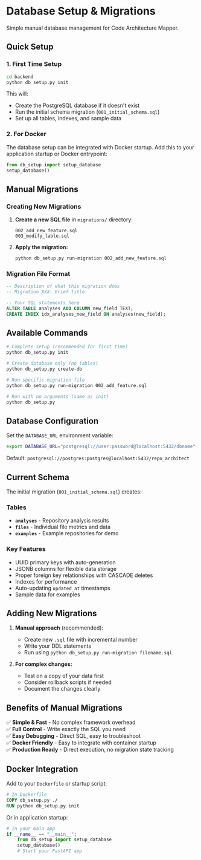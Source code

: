 # Database Setup & Migrations

Simple manual database management for Code Architecture Mapper.

## Quick Setup

### 1. First Time Setup

```bash
cd backend
python db_setup.py init
```

This will:
- Create the PostgreSQL database if it doesn't exist
- Run the initial schema migration (`001_initial_schema.sql`)
- Set up all tables, indexes, and sample data

### 2. For Docker

The database setup can be integrated with Docker startup. Add this to your application startup or Docker entrypoint:

```python
from db_setup import setup_database
setup_database()
```

## Manual Migrations

### Creating New Migrations

1. **Create a new SQL file** in `migrations/` directory:
   ```
   002_add_new_feature.sql
   003_modify_table.sql
   ```

2. **Apply the migration:**
   ```bash
   python db_setup.py run-migration 002_add_new_feature.sql
   ```

### Migration File Format

```sql
-- Description of what this migration does
-- Migration XXX: Brief title

-- Your SQL statements here
ALTER TABLE analyses ADD COLUMN new_field TEXT;
CREATE INDEX idx_analyses_new_field ON analyses(new_field);
```

## Available Commands

```bash
# Complete setup (recommended for first time)
python db_setup.py init

# Create database only (no tables)
python db_setup.py create-db

# Run specific migration file
python db_setup.py run-migration 002_add_feature.sql

# Run with no arguments (same as init)
python db_setup.py
```

## Database Configuration

Set the `DATABASE_URL` environment variable:
```bash
export DATABASE_URL="postgresql://user:password@localhost:5432/dbname"
```

Default: `postgresql://postgres:postgres@localhost:5432/repo_architect`

## Current Schema

The initial migration (`001_initial_schema.sql`) creates:

### Tables
- **`analyses`** - Repository analysis results
- **`files`** - Individual file metrics and data
- **`examples`** - Example repositories for demo

### Key Features
- UUID primary keys with auto-generation
- JSONB columns for flexible data storage
- Proper foreign key relationships with CASCADE deletes
- Indexes for performance
- Auto-updating `updated_at` timestamps
- Sample data for examples

## Adding New Migrations

1. **Manual approach** (recommended):
   - Create new `.sql` file with incremental number
   - Write your DDL statements
   - Run using `python db_setup.py run-migration filename.sql`

2. **For complex changes:**
   - Test on a copy of your data first
   - Consider rollback scripts if needed
   - Document the changes clearly

## Benefits of Manual Migrations

✅ **Simple & Fast** - No complex framework overhead  
✅ **Full Control** - Write exactly the SQL you need  
✅ **Easy Debugging** - Direct SQL, easy to troubleshoot  
✅ **Docker Friendly** - Easy to integrate with container startup  
✅ **Production Ready** - Direct execution, no migration state tracking  

## Docker Integration

Add to your `Dockerfile` or startup script:

```dockerfile
# In Dockerfile
COPY db_setup.py ./
RUN python db_setup.py init
```

Or in application startup:
```python
# In your main app
if __name__ == "__main__":
    from db_setup import setup_database
    setup_database()
    # Start your FastAPI app
``` 